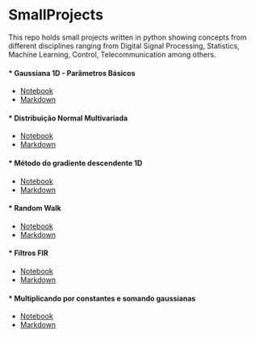 # SmallProjects

This repo holds small projects written in python showing concepts from different disciplines
ranging from Digital Signal Processing, Statistics, Machine Learning, Control, Telecommunication
among others.

#### * Gaussiana 1D - Parâmetros Básicos
- [Notebook](./Gaussiana_1D-Parametros_básicos/Gaussiana_1D-Parametros_básicos.ipynb)
- [Markdown](./Gaussiana_1D-Parametros_básicos/Gaussiana_1D-Parametros_básicos.md)
#### * Distribuição Normal Multivariada
- [Notebook](./Distribuição_Normal_Multivariada/Distribuição_Normal_Multivariada.ipynb)
- [Markdown](./Distribuição_Normal_Multivariada/Distribuição_Normal_Multivariada.md)
#### * Método do gradiente descendente 1D
- [Notebook](./Método_do_gradiente_descendente_1D/Método_do_gradiente_descendente_1D.ipynb)
- [Markdown](./Método_do_gradiente_descendente_1D/Método_do_gradiente_descendente_1D.md)
#### * Random Walk
- [Notebook](./Random_Walk/Random_Walk.ipynb)
- [Markdown](./Random_Walk/Random_Walk.md)
#### * Filtros FIR
- [Notebook](./Filtros_FIR/Filtros_FIR.ipynb)
- [Markdown](./Filtros_FIR/Filtros_FIR.md)
#### * Multiplicando por constantes e somando gaussianas
- [Notebook](./Multiplicando_por_constantes_e_somando_gaussianas/Multiplicando_por_constantes_e_somando_gaussianas.ipynb)
- [Markdown](./Multiplicando_por_constantes_e_somando_gaussianas/Multiplicando_por_constantes_e_somando_gaussianas.md)
